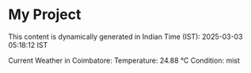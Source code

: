 # My Project

This content is dynamically generated in Indian Time (IST): 2025-03-03 05:18:12 IST


Current Weather in Coimbatore:
Temperature: 24.88 °C
Condition: mist
